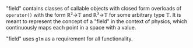 "field" contains classes of callable objects with closed form overloads of `operator()` with the form ℝ²→𝕋 and ℝ³→𝕋 for some arbitrary type 𝕋.
It is meant to represent the concept of a "field" in the context of physics, which continuously maps each point in a space with a value. 

"field" uses `glm` as a requirement for all functionality.